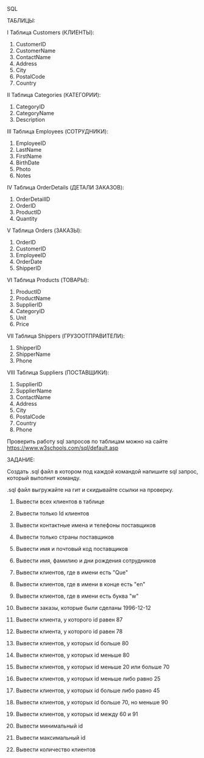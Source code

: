 SQL

ТАБЛИЦЫ:

I Таблица Customers (КЛИЕНТЫ):
1. CustomerID
2. CustomerName
3. ContactName
4. Address
5. City
6. PostalCode
7. Country

II Таблица Categories (КАТЕГОРИИ):
1. CategoryID
2. CategoryName
3. Description

III Таблица Employees (СОТРУДНИКИ):
1. EmployeeID
2. LastName
3. FirstName
4. BirthDate
5. Photo
6. Notes

IV Таблица OrderDetails (ДЕТАЛИ ЗАКАЗОВ):
1. OrderDetailID
2. OrderID
3. ProductID
4. Quantity

V Таблица Orders (ЗАКАЗЫ):
1. OrderID
2. CustomerID
3. EmployeeID
4. OrderDate
5. ShipperID

VI Таблица Products (ТОВАРЫ):
1. ProductID
2. ProductName
3. SupplierID
4. CategoryID
5. Unit
6. Price

VII Таблица Shippers (ГРУЗООТПРАВИТЕЛИ):
1. ShipperID
2. ShipperName
3. Phone

VIII Таблица Suppliers (ПОСТАВЩИКИ):
1. SupplierID
2. SupplierName
3. ContactName
4. Address
5. City
6. PostalCode
7. Country
8. Phone

Проверить работу sql запросов по таблицам можно на сайте https://www.w3schools.com/sql/default.asp

ЗАДАНИЕ:

Создать .sql файл в котором под каждой командой напишите sql запрос, который выполнит команду.

.sql файл выгружайте на гит и скидывайте ссылки на проверку.

1) Вывести всех клиентов в таблице

2) Вывести только Id клиентов

3) Вывести контактные имена и телефоны поставщиков

4) Вывести только страны поставщиков

5) Вывести имя и почтовый код поставщиков

6) Вывести имя, фамилию и дни рождения сотрудников

7) Вывести клиентов, где в имени есть "Que"

8) Вывести клиентов, где в имени в конце есть "en"

9) Вывести клиентов, где в имени есть буква "w"

10) Вывести заказы, которые были сделаны 1996-12-12

11) Вывести клиента, у которого id равен 87

12) Вывести клиента, у которого id равен 78

13) Вывести клиентов, у которых id больше 80

14) Вывести клиентов, у которых id меньше 80

15) Вывести клиентов, у которых id меньше 20 или больше 70

16) Вывести клиентов, у которых id меньше либо равно 25

17) Вывести клиентов, у которых id больше либо равно 45

18) Вывести клиентов, у которых id больше 70, но меньше 90

19) Вывести клиентов, у которых id между 60 и 91

20) Вывести минимальный id 

21) Вывести максимальный id

22) Вывести количество клиентов
